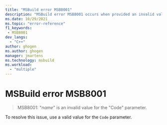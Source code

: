 ```yaml
---
title: "MSBuild error MSB8001"
description: "MSBuild error MSB8001 occurs when provided an invalid value for the Code parameter."
ms.date: 10/29/2021
ms.topic: "error-reference"
f1_keywords:
 - MSB8001
dev_langs:
  - "C++"
author: ghogen
ms.author: ghogen
manager: jmartens
ms.technology: msbuild
ms.workload:
  - "multiple"
---
```

# MSBuild error MSB8001

> MSB8001: "*name*" is an invalid value for the "Code" parameter.

To resolve this issue, use a valid value for the `Code` parameter.

